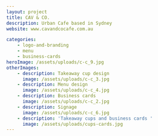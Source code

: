 ```yaml
---
layout: project
title: CAV & CO.
description: Urban Cafe based in Sydney
website: www.cavandcocafe.com.au

categories:
    - logo-and-branding
    - menu
    - business-cards
heroImage: /assets/uploads/c-c_9.jpg
otherImages:
    - description: Takeaway cup design
      image: /assets/uploads/c-c_3.jpg
    - description: Menu design
      image: /assets/uploads/c-c_4.jpg
    - description: Business cards
      image: /assets/uploads/c-c_2.jpg
    - description: Signage
      image: /assets/uploads/c-c_6.jpg
    - description: 'Takeaway cups and business cards '
      image: /assets/uploads/cups-cards.jpg
---
```

